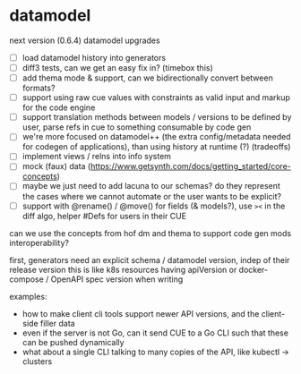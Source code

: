 # datamodel

next version (0.6.4) datamodel upgrades

- [ ] load datamodel history into generators
- [ ] diff3 tests, can we get an easy fix in? (timebox this)
- [ ] add thema mode & support, can we bidirectionally convert between formats?
- [ ] support using raw cue values with constraints as valid input and markup for the code engine
- [ ] support translation methods between models / versions to be defined by user, parse refs in cue to something consumable by code gen
- [ ] we're more focused on datamodel++ (the extra config/metadata needed for codegen of applications), than using history at runtime (?) (tradeoffs)
- [ ] implement views / relns into info system
- [ ] mock (faux) data (https://www.getsynth.com/docs/getting_started/core-concepts)
- [ ] maybe we just need to add lacuna to our schemas? do they represent the cases where we cannot automate or the user wants to be explicit?
- [ ] support with @rename() / @move() for fields (& models?), use `><` in the diff algo, helper #Defs for users in their CUE

can we use the concepts from hof dm and thema
to support code gen mods interoperability?

first, generators need an explicit schema / datamodel version, indep of their release version
this is like k8s resources having apiVersion or docker-compose / OpenAPI spec version when writing

examples:

- how to make client cli tools support newer API versions, and the client-side filler data
- even if the server is not Go, can it send CUE to a Go CLI such that these can be pushed dynamically
- what about a single CLI talking to many copies of the API, like kubectl -> clusters

